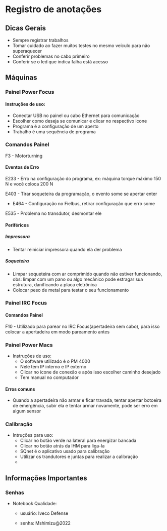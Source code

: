 # Registro de anotações

## Dicas Gerais

* Sempre registrar trabalhos
* Tomar cuidado ao fazer muitos testes no mesmo veículo para não superaquecer
* Conferir problemas no cabo primeiro
* Conferir se o led que indica falha está acesso

## Máquinas

### Painel  Power Focus

#### Instruções de uso:

* Conectar USB no painel ou cabo Ethernet para comunicação
* Escolher como deseja se comunicar e clicar no respectivo icone
* Programa é a configuração de um aperto
* Trabalho é uma sequência de programa 

### Comandos Painel

F3 - Motorturning

#### Eventos de Erro

E233 - Erro na configuração do programa, ex: máquina torque máximo 150 N e você coloca 200 N

E403 - Tirar soqueteira da programação, o evento some se apertar enter

* E464 - Configuração no Fielbus, retirar configuração que erro some 

E535 - Problema no transdutor, desmontar ele

#### Periféricos

##### Impressora

* Tentar reiniciar impressora quando ela der problema

##### Soqueteira

* Limpar soqueteira com ar comprimido quando não estiver funcionando, obs: limpar com um pano ou algo mecânico pode estragar sua estrutura, danificando a placa eletrônica
* Colocar peso de metal para testar o seu funcionamento

### Painel IRC Focus

#### Comandos Painel

F10 - Utilizado para parear no IRC Focus(apertadeira sem cabo), para isso colocar a apertadeira em modo pareamento antes 

### Painel Power Macs

* Instruções de uso:
  * O software utilizado é o PM 4000
  * Nele tem IP interno e IP externo
  * Clicar no icone de conexão e após isso escolher caminho desejado
  * Tem manual no computador

#### Erros comuns

* Quando a  apertadeira não armar e ficar travada, tentar apertar botoeira de emergência, subir ela e tentar armar novamente, pode ser erro em algum sensor

### Calibração

* Intruções para uso:
  * Clicar no botão verde na lateral para energizar bancada
  * Clicar no botão atrás da IHM para liga-la
  * SQnet é o aplicativo usado para calibração
  * Utilizar os trandutores e juntas para realizar a calibração
  * 

## Informações Importantes

### Senhas

* Notebook Qualidade:

  * usuário: Iveco Defense

  * senha: Mshimizu@2022

    

 


